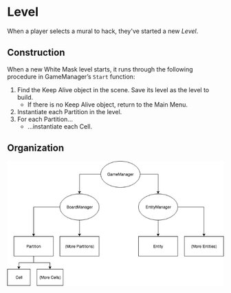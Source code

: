# Level

When a player selects a mural to hack, they've started a new _Level_.

## Construction

When a new White Mask level starts, it runs through the following procedure in GameManager’s `Start` function:

1.  Find the Keep Alive object in the scene. Save its level as the level to build.
    -   If there is no Keep Alive object, return to the Main Menu.
1.  Instantiate each Partition in the level.
1.  For each Partition…
    -   ...instantiate each Cell.

## Organization

![Diagram of the organization of a level](./organization.png)

